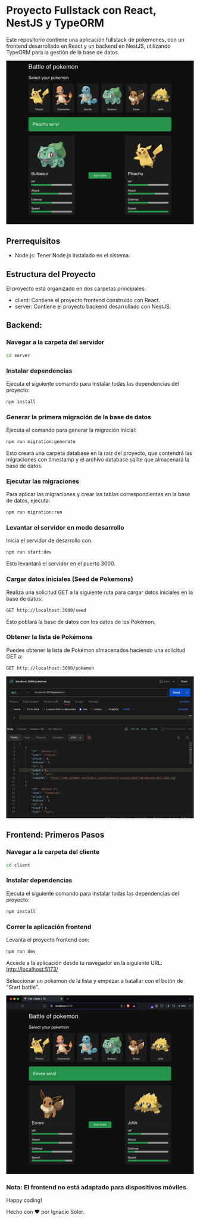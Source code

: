 # Proyecto Fullstack con React, NestJS y TypeORM

Este repositorio contiene una aplicación fullstack de pokemones, con un frontend desarrollado en React y un backend en NestJS, utilizando TypeORM para la gestión de la base de datos.

![alt text](project-screenshot.png)

## Prerrequisitos

- Node.js: Tener Node.js instalado en el sistema.

## Estructura del Proyecto

El proyecto está organizado en dos carpetas principales:

- client: Contiene el proyecto frontend construido con React.
- server: Contiene el proyecto backend desarrollado con NestJS.

## Backend:

### Navegar a la carpeta del servidor

```bash
cd server
```

### Instalar dependencias

Ejecuta el siguiente comando para instalar todas las dependencias del proyecto:

```bash
npm install
```

### Generar la primera migración de la base de datos

Ejecuta el comando para generar la migración inicial:

```bash
npm run migration:generate
```

Esto creará una carpeta database en la raíz del proyecto, que contendrá las migraciones con timestamp y el archivo database.sqlite que almacenará la base de datos.

### Ejecutar las migraciones

Para aplicar las migraciones y crear las tablas correspondientes en la base de datos, ejecuta:

```bash
npm run migration:run
```

### Levantar el servidor en modo desarrollo

Inicia el servidor de desarrollo con:

```bash
npm run start:dev
```

Esto levantará el servidor en el puerto 3000.

### Cargar datos iniciales (Seed de Pokemons)

Realiza una solicitud GET a la siguiente ruta para cargar datos iniciales en la base de datos:

```bash
GET http://localhost:3000/seed
```

Esto poblará la base de datos con los datos de los Pokémon.

### Obtener la lista de Pokémons

Puedes obtener la lista de Pokémon almacenados haciendo una solicitud GET a:

```bash
GET http://localhost:3000/pokemon
```
![alt text](backend-screenshot.png)


## Frontend: Primeros Pasos

### Navegar a la carpeta del cliente

```bash
cd client
```

### Instalar dependencias

Ejecuta el siguiente comando para instalar todas las dependencias del proyecto:

```bash
npm install
```

### Correr la aplicación frontend

Levanta el proyecto frontend con:

```bash
npm run dev
```

Accede a la aplicación desde tu navegador en la siguiente URL: [http://localhost:5173/](http://localhost:5173/)

Seleccionar un pokemon de la lista y empezar a batallar con el botón de "Start battle".

![alt text](<frontend-screenshot.png>)

### Nota: El frontend no está adaptado para dispositivos móviles.

Happy coding!

Hecho con ❤️ por Ignacio Soler.